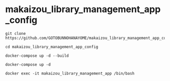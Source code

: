 ﻿# makaizou_library_management_app_config
```
git clone https://github.com/GOTOBUNNOHANAYOME/makaizou_library_management_app_config.git
```
```
cd makaizou_library_management_app_config
```
```
docker-compose up -d --build
```
```
docker-compose up -d
```
```
docker exec -it makaizou_library_management_app /bin/bash
```
